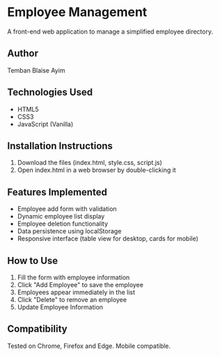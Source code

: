 # Employee Management

A front-end web application to manage a simplified employee directory.

## Author
Temban Blaise Ayim

## Technologies Used
- HTML5
- CSS3
- JavaScript (Vanilla)

## Installation Instructions
1. Download the files (index.html, style.css, script.js)
2. Open index.html in a web browser by double-clicking it

## Features Implemented
- Employee add form with validation
- Dynamic employee list display
- Employee deletion functionality
- Data persistence using localStorage
- Responsive interface (table view for desktop, cards for mobile)

## How to Use
1. Fill the form with employee information
2. Click "Add Employee" to save the employee
3. Employees appear immediately in the list
4. Click "Delete" to remove an employee
5. Update Employee Information 

## Compatibility
Tested on Chrome, Firefox and Edge. Mobile compatible.